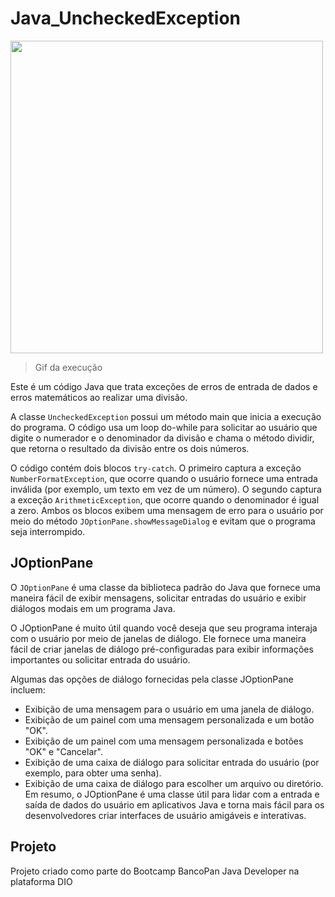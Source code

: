 # Java_UncheckedException

<img src="https://user-images.githubusercontent.com/56178855/227102981-d23dc2d4-3760-4b83-9286-a677e47b972f.gif" width=500px>

> Gif da execução

Este é um código Java que trata exceções de erros de entrada de dados e erros matemáticos ao realizar uma divisão.

A classe ``UncheckedException`` possui um método main que inicia a execução do programa. O código usa um loop do-while para solicitar ao usuário que digite o numerador e o denominador da divisão e chama o método dividir, que retorna o resultado da divisão entre os dois números.

O código contém dois blocos ``try-catch``. O primeiro captura a exceção ``NumberFormatException``, que ocorre quando o usuário fornece uma entrada inválida (por exemplo, um texto em vez de um número). O segundo captura a exceção ``ArithmeticException``, que ocorre quando o denominador é igual a zero. Ambos os blocos exibem uma mensagem de erro para o usuário por meio do método ``JOptionPane.showMessageDialog`` e evitam que o programa seja interrompido.

## JOptionPane
O ``JOptionPane`` é uma classe da biblioteca padrão do Java que fornece uma maneira fácil de exibir mensagens, solicitar entradas do usuário e exibir diálogos modais em um programa Java.

O JOptionPane é muito útil quando você deseja que seu programa interaja com o usuário por meio de janelas de diálogo. Ele fornece uma maneira fácil de criar janelas de diálogo pré-configuradas para exibir informações importantes ou solicitar entrada do usuário.

Algumas das opções de diálogo fornecidas pela classe JOptionPane incluem:

- Exibição de uma mensagem para o usuário em uma janela de diálogo.
- Exibição de um painel com uma mensagem personalizada e um botão "OK".
- Exibição de um painel com uma mensagem personalizada e botões "OK" e "Cancelar".
- Exibição de uma caixa de diálogo para solicitar entrada do usuário (por exemplo, para obter uma senha).
- Exibição de uma caixa de diálogo para escolher um arquivo ou diretório.
Em resumo, o JOptionPane é uma classe útil para lidar com a entrada e saída de dados do usuário em aplicativos Java e torna mais fácil para os desenvolvedores criar interfaces de usuário amigáveis e interativas.

## Projeto
Projeto criado como parte do Bootcamp BancoPan Java Developer na plataforma DIO
